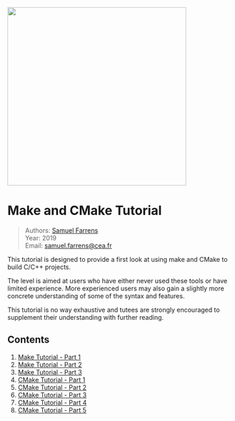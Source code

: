<a href="http://www.cosmostat.org/" target_="blank"><img src="http://www.cosmostat.org/wp-content/uploads/2017/07/CosmoStat-Logo_WhiteBK.jpg" width="400"></a>

# Make and CMake Tutorial

> Authors: <font color='#f78c40'>[Samuel Farrens](http://www.cosmostat.org/people/sfarrens)</font>  
> Year: 2019  
> Email: [samuel.farrens@cea.fr](mailto:samuel.farrens@cea.fr)

This tutorial is designed to provide a first look at using make and CMake to build C/C++ projects.

The level is aimed at users who have either never used these tools or have limited experience. More experienced users may also gain a slightly more concrete understanding of some of the syntax and features.

This tutorial is no way exhaustive and tutees are strongly encouraged to supplement their understanding with further reading.

## Contents

1. [Make Tutorial - Part 1](./make-part1)
1. [Make Tutorial - Part 2](./make-part2)
1. [Make Tutorial - Part 3](./make-part3)
1. [CMake Tutorial - Part 1](./cmake-part1)
1. [CMake Tutorial - Part 2](./cmake-part2)
1. [CMake Tutorial - Part 3](./cmake-part3)
1. [CMake Tutorial - Part 4](./cmake-part4)
1. [CMake Tutorial - Part 5](./cmake-part5)
